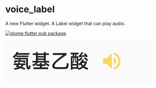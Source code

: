 # voice_label

A new Flutter widget. A Label widget that can play audio.

[![plume flutter pub package](https://img.shields.io/static/v1?label=pub&message=v1.0.3&color=informational)](https://github.com/davidzou/voice_label)

![](docs/images/voiceLabel.png)